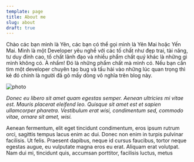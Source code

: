 ```yaml
---
template: page
title: About me
slug: about
draft: true
---
```

Chào các bạn mình là Yên, các bạn có thể gọi mình là Yên Mai hoặc Yến Mai. Mình là một  Developer yêu nghề với các tố chất như đẹp trai, tài năng, tư duy đỉnh cao, tố chất lãnh đạo và nhiều phẩm chất quý khác là những gì mình không có. À nhầm! Đó là những phẩm chất mà mình có.  Nếu bạn cần tìm một developer chuyên tạo bug và tấu hài vào những lúc quan trọng thì kẻ đó chính là người đã gõ mấy dòng vô nghĩa trên blog này.

![photo](/media/photo.png "Hình ảnh minh họa thôi không phải mình đâu :))")

_Donec eu libero sit amet quam egestas semper. Aenean ultricies mi vitae est. Mauris placerat eleifend leo. Quisque sit amet est et sapien ullamcorper pharetra. Vestibulum erat wisi, condimentum sed, commodo vitae, ornare sit amet, wisi._

Aenean fermentum, elit eget tincidunt condimentum, eros ipsum rutrum orci, sagittis tempus lacus enim ac dui. Donec non enim in turpis pulvinar facilisis. Ut felis. Praesent dapibus, neque id cursus faucibus, tortor neque egestas augue, eu vulputate magna eros eu erat. Aliquam erat volutpat. Nam dui mi, tincidunt quis, accumsan porttitor, facilisis luctus, metus
